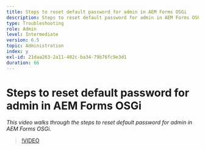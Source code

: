 ```yaml
---
title: Steps to reset default password for admin in AEM Forms OSGi
description: Steps to reset default password for admin in AEM Forms OSGi
type: Troubleshooting
role: Admin
level: Intermediate
version: 6.5
topic: Administration
index: y
exl-id: 21daa263-2a11-402c-ba34-79b76fc9e3d1
duration: 66
---
```

# Steps to reset default password for admin in AEM Forms OSGi

*This video walks through the steps to reset default password for admin in AEM Forms OSGi.*

>[!VIDEO](https://video.tv.adobe.com/v/335542?quality=12&learn=on)

